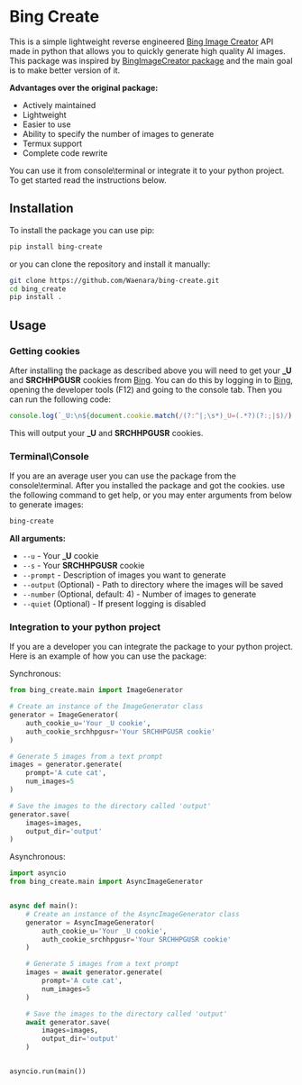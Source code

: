 # Bing Create
This is a simple lightweight reverse engineered [Bing Image Creator](https://bing.com/create) API made in python that allows you to quickly generate high quality AI images. This package was inspired by [BingImageCreator package](https://github.com/acheong08/BingImageCreator) and the main goal is to make better version of it.

**Advantages over the original package:**
- Actively maintained
- Lightweight
- Easier to use
- Ability to specify the number of images to generate
- Termux support
- Complete code rewrite

You can use it from console\terminal or integrate it to your python project. To get started read the instructions below.

## Installation
To install the package you can use pip:
```bash
pip install bing-create
```
or you can clone the repository and install it manually:
```bash
git clone https://github.com/Waenara/bing-create.git
cd bing_create
pip install .
```
## Usage
### Getting cookies
After installing the package as described above you will need to get your **_U** and **SRCHHPGUSR** cookies from [Bing](https://bing.com). You can do this by logging in to [Bing](https://bing.com), opening the developer tools (F12) and going to the console tab. Then you can run the following code:
```javascript
console.log(`_U:\n${document.cookie.match(/(?:^|;\s*)_U=(.*?)(?:;|$)/)[1]}\n\nSRCHHPGUSR:\n${document.cookie.match(/(?:^|;\s*)SRCHHPGUSR=(.*?)(?:;|$)/)[1]}`)
```
This will output your **_U** and **SRCHHPGUSR** cookies.

### Terminal\Console
If you are an average user you can use the package from the console\terminal. 
After you installed the package and got the cookies. use the following command to get help, or you may enter arguments from below to generate images:
```bash
bing-create
```
**All arguments:**
- `--u` - Your **_U** cookie
- `--s` - Your **SRCHHPGUSR** cookie
- `--prompt` - Description of images you want to generate
- `--output` (Optional) - Path to directory where the images will be saved
- `--number` (Optional, default: 4) - Number of images to generate
- `--quiet` (Optional) - If present logging is disabled

### Integration to your python project
If you are a developer you can integrate the package to your python project. Here is an example of how you can use the package:

Synchronous:
```python
from bing_create.main import ImageGenerator

# Create an instance of the ImageGenerator class
generator = ImageGenerator(
    auth_cookie_u='Your _U cookie',
    auth_cookie_srchhpgusr='Your SRCHHPGUSR cookie'
)

# Generate 5 images from a text prompt
images = generator.generate(
    prompt='A cute cat',
    num_images=5
)

# Save the images to the directory called 'output'
generator.save(
    images=images, 
    output_dir='output'
)
```

Asynchronous:
```python
import asyncio
from bing_create.main import AsyncImageGenerator


async def main():
    # Create an instance of the AsyncImageGenerator class
    generator = AsyncImageGenerator(
        auth_cookie_u='Your _U cookie',
        auth_cookie_srchhpgusr='Your SRCHHPGUSR cookie'
    )

    # Generate 5 images from a text prompt
    images = await generator.generate(
        prompt='A cute cat',
        num_images=5
    )

    # Save the images to the directory called 'output'
    await generator.save(
        images=images,
        output_dir='output'
    )


asyncio.run(main())
```
